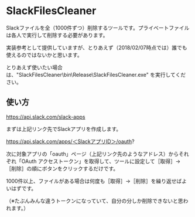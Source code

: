 
# SlackFilesCleaner

Slackファイルを全（1000件ずつ）削除するツールです。プライベートファイルは各人で実行して削除する必要があります。

実装参考として提供していますが、とりあえず（2018/02/07時点では）誰でも使えるのではないかと思います。

とりあえず使いたい場合は、"SlackFilesCleaner\bin\Release\SlackFilesCleaner.exe" を実行してください。


## 使い方

https://api.slack.com/slack-apps

まずは上記リンク先でSlackアプリを作成します。

https://api.slack.com/apps/＜SlackアプリID＞/oauth?

次に対象アプリの「oauth」ページ（上記リンク先のようなアドレス）からそれぞれ「OAuth アクセストークン」を取得して、ツールに設定して［取得］→［削除］の順にボタンをクリックするだけです。

1000件以上、ファイルがある場合は何度も［取得］→［削除］を繰り返せばよいはずです。

（※たぶんみんな違うトークンになっていて、自分の分しか削除できないと思われます。）
